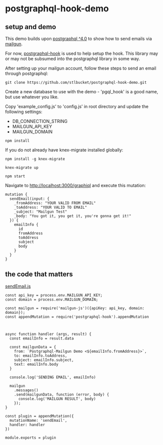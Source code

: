 # postgraphql-hook-demo

## setup and demo
This demo builds upon <a href="https://github.com/postgraphql/postgraphql">postgraphql ^4.0</a> to show how to send
emails via <a href="https://www.mailgun.com/">mailgun</a>.

For now, <a href="https://github.com/stlbucket/postgraphql-hook">postgraphql-hook</a> is used to help setup the hook.  This
library may or may not be subsumed into the postgraphql library in some way.

After setting up your mailgun account, follow these steps to send an email through postgraphql:

```apple js
git clone https://github.com/stlbucket/postgraphql-hook-demo.git
```

Create a new database to use with the demo - 'pgql_hook' is a good name, but use whatever you like.

Copy 'example_config.js' to 'config.js' in root directory and update the following settings:

 - DB_CONNECTION_STRING
 - MAILGUN_API_KEY
 - MAILGUN_DOMAIN

```apple js
npm install
```

If you do not already have knex-migrate installed globally:
```apple js
npm install -g knex-migrate
```

```apple js
knex-migrate up
```

```apple js
npm start
```

Navigate to <a href="http://localhost:3000/graphiql">http://localhost:3000/graphiql</a> and execute this mutation:

```apple js
mutation {
  sendEmail(input: {
    _fromAddress: "YOUR VALID FROM EMAIL"
    _toAddress: "YOUR VALID TO EMAIL"
    _subject: "Mailgun Test"
    _body: "You got it, you get it, you're gonna get it!"
  }) {
    emailInfo {
      id
      fromAddress
      toAddress
      subject
      body
    }
  }
}
```

## the code that matters

<a href="https://github.com/stlbucket/postgraphql-hook-demo/blob/master/src/mutationHooks/sendEmail.js">sendEmail.js</a>

```apple js
const api_key = process.env.MAILGUN_API_KEY;
const domain = process.env.MAILGUN_DOMAIN;

const mailgun = require('mailgun-js')({apiKey: api_key, domain: domain});
const appendMutation = require('postgraphql-hook').appendMutation



async function handler (args, result) {
  const emailInfo = result.data

  const mailgunData = {
    from: `Postgraphql-Mailgun Demo <${emailInfo.fromAddress}>`,
    to: emailInfo.toAddress,
    subject: emailInfo.subject,
    text: emailInfo.body
  }

  console.log('SENDING EMAIL', emailInfo)

  mailgun
    .messages()
    .send(mailgunData, function (error, body) {
      console.log('MAILGUN RESULT', body)
    });
}

const plugin = appendMutation({
  mutationName: 'sendEmail',
  handler: handler
})

module.exports = plugin

```